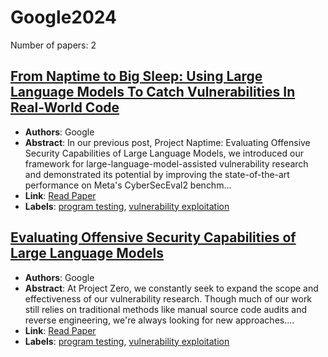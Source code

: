 # Google2024

Number of papers: 2

## [From Naptime to Big Sleep: Using Large Language Models To Catch Vulnerabilities In Real-World Code](paper_1.md)
- **Authors**: Google
- **Abstract**: In our previous post, Project Naptime: Evaluating Offensive Security Capabilities of Large Language Models, we introduced our framework for large-language-model-assisted vulnerability research and demonstrated its potential by improving the state-of-the-art performance on Meta's CyberSecEval2 benchm...
- **Link**: [Read Paper](https://googleprojectzero.blogspot.com/2024/10/from-naptime-to-big-sleep.html)
- **Labels**: [program testing](../../labels/program_testing.md), [vulnerability exploitation](../../labels/vulnerability_exploitation.md)

## [Evaluating Offensive Security Capabilities of Large Language Models](paper_2.md)
- **Authors**: Google
- **Abstract**: At Project Zero, we constantly seek to expand the scope and effectiveness of our vulnerability research. Though much of our work still relies on traditional methods like manual source code audits and reverse engineering, we're always looking for new approaches....
- **Link**: [Read Paper](https://googleprojectzero.blogspot.com/2024/06/project-naptime.html)
- **Labels**: [program testing](../../labels/program_testing.md), [vulnerability exploitation](../../labels/vulnerability_exploitation.md)

